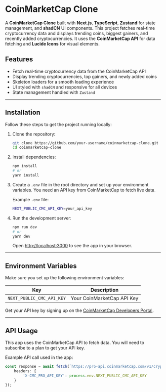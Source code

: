 # CoinMarketCap Clone

A **CoinMarketCap Clone** built with **Next.js**, **TypeScript**, **Zustand** for state management, and **shadCN** UI components. This project fetches real-time cryptocurrency data and displays trending coins, biggest gainers, and recently added cryptocurrencies. It uses the **CoinMarketCap API** for data fetching and **Lucide Icons** for visual elements.

## Features

- Fetch real-time cryptocurrency data from the CoinMarketCap API
- Display trending cryptocurrencies, top gainers, and newly added coins
- Skeleton loaders for a smooth loading experience
- UI styled with `shadCN` and responsive for all devices
- State management handled with `Zustand`

---

## Installation

Follow these steps to get the project running locally:

1. Clone the repository:

    ```bash
    git clone https://github.com/your-username/coinmarketcap-clone.git
    cd coinmarketcap-clone
    ```

2. Install dependencies:

    ```bash
    npm install
    # or
    yarn install
    ```

3. Create a `.env` file in the root directory and set up your environment variables. You need an API key from CoinMarketCap to fetch live data.

    Example `.env` file:

    ```bash
    NEXT_PUBLIC_CMC_API_KEY=your_api_key
    ```

4. Run the development server:

    ```bash
    npm run dev
    # or
    yarn dev
    ```

    Open [http://localhost:3000](http://localhost:3000) to see the app in your browser.

---

## Environment Variables

Make sure you set up the following environment variables:

| Key                       | Description                          |
| --------------------------| ------------------------------------ |
| `NEXT_PUBLIC_CMC_API_KEY`  | Your CoinMarketCap API Key           |

Get your API key by signing up on the [CoinMarketCap Developers Portal](https://coinmarketcap.com/api/).

---

## API Usage

This app uses the CoinMarketCap API to fetch data. You will need to subscribe to a plan to get your API key.

Example API call used in the app:

```typescript
const response = await fetch(`https://pro-api.coinmarketcap.com/v1/cryptocurrency/listings/latest`, {
    headers: {
        'X-CMC_PRO_API_KEY': process.env.NEXT_PUBLIC_CMC_API_KEY
    }
});
```


